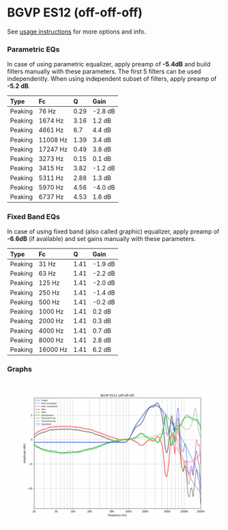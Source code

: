 # BGVP ES12 (off-off-off)
See [usage instructions](https://github.com/jaakkopasanen/AutoEq#usage) for more options and info.

### Parametric EQs
In case of using parametric equalizer, apply preamp of **-5.4dB** and build filters manually
with these parameters. The first 5 filters can be used independently.
When using independent subset of filters, apply preamp of **-5.2 dB**.

| Type    | Fc       |    Q | Gain    |
|:--------|:---------|:-----|:--------|
| Peaking | 76 Hz    | 0.29 | -2.8 dB |
| Peaking | 1674 Hz  | 3.16 | 1.2 dB  |
| Peaking | 4661 Hz  | 6.7  | 4.4 dB  |
| Peaking | 11008 Hz | 1.39 | 3.4 dB  |
| Peaking | 17247 Hz | 0.49 | 3.8 dB  |
| Peaking | 3273 Hz  | 0.15 | 0.1 dB  |
| Peaking | 3415 Hz  | 3.82 | -1.2 dB |
| Peaking | 5311 Hz  | 2.88 | 1.3 dB  |
| Peaking | 5970 Hz  | 4.56 | -4.0 dB |
| Peaking | 6737 Hz  | 4.53 | 1.6 dB  |

### Fixed Band EQs
In case of using fixed band (also called graphic) equalizer, apply preamp of **-6.6dB**
(if available) and set gains manually with these parameters.

| Type    | Fc       |    Q | Gain    |
|:--------|:---------|:-----|:--------|
| Peaking | 31 Hz    | 1.41 | -1.9 dB |
| Peaking | 63 Hz    | 1.41 | -2.2 dB |
| Peaking | 125 Hz   | 1.41 | -2.0 dB |
| Peaking | 250 Hz   | 1.41 | -1.4 dB |
| Peaking | 500 Hz   | 1.41 | -0.2 dB |
| Peaking | 1000 Hz  | 1.41 | 0.2 dB  |
| Peaking | 2000 Hz  | 1.41 | 0.3 dB  |
| Peaking | 4000 Hz  | 1.41 | 0.7 dB  |
| Peaking | 8000 Hz  | 1.41 | 2.8 dB  |
| Peaking | 16000 Hz | 1.41 | 6.2 dB  |

### Graphs
![](./BGVP%20ES12%20(off-off-off).png)